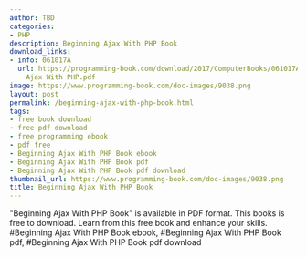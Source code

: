 ```yaml
---
author: TBD
categories:
- PHP
description: Beginning Ajax With PHP Book
download_links:
- info: 061017A
  url: https://programming-book.com/download/2017/ComputerBooks/061017A/Beginning
    Ajax With PHP.pdf
image: https://www.programming-book.com/doc-images/9038.png
layout: post
permalink: /beginning-ajax-with-php-book.html
tags:
- free book download
- free pdf download
- free programming ebook
- pdf free
- Beginning Ajax With PHP Book ebook
- Beginning Ajax With PHP Book pdf
- Beginning Ajax With PHP Book pdf download
thumbnail_url: https://www.programming-book.com/doc-images/9038.png
title: Beginning Ajax With PHP Book
---
```


 
<div class="item-desc text-justify">
  "Beginning Ajax With PHP Book" is available in PDF format. This books is free to download. Learn from this free book and enhance your skills.
  <br>
  #Beginning Ajax With PHP Book ebook, #Beginning Ajax With PHP Book pdf, #Beginning Ajax With PHP Book pdf download
</div>